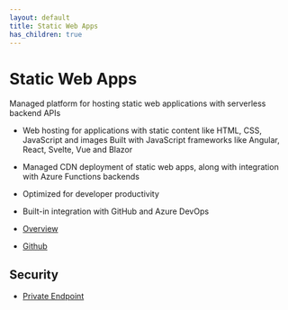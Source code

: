 ```yaml
---
layout: default
title: Static Web Apps
has_children: true
---
```

# Static Web Apps
Managed platform for hosting static web applications with serverless backend APIs

* Web hosting for applications with static content like HTML, CSS, JavaScript and images Built with JavaScript frameworks like Angular, React, Svelte, Vue and Blazor
* Managed CDN deployment of static web apps, along with integration with Azure Functions backends
* Optimized for developer productivity
* Built-in integration with GitHub and Azure DevOps


* [Overview](https://learn.microsoft.com/en-us/azure/static-web-apps/overview)
* [Github](https://github.com/Azure/static-web-apps)

## Security
* [Private Endpoint](https://learn.microsoft.com/en-us/azure/static-web-apps/private-endpoint)